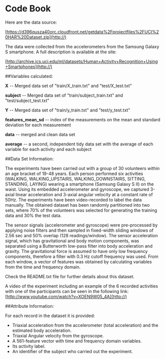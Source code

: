 # Code Book

Here are the data source: 

[https://d396qusza40orc.cloudfront.net/getdata%2Fprojectfiles%2FUCI%20HAR%20Dataset.zip](http://)

The data were collected from the accelerometers from the Samsung Galaxy S smartphone. A full description is available at the site: 

[http://archive.ics.uci.edu/ml/datasets/Human+Activity+Recognition+Using+Smartphones](http://)

##Variables calculated:

**X** -- Merged data set of "train/X_train.txt" and "test/X_test.txt"

**subject** -- Merged data set of "train/subject_train.txt" and "test/subject_test.txt"

**Y** -- Merged data set of "train/y_train.txt" and "test/y_test.txt"

**features_mean_sd** -- index of the measurements on the mean and standard deviation for each measurement

**data** -- merged and clean data set

**average** -- a second, independent tidy data set with the average of each variable for each activity and each subject


##Data Set Information:

The experiments have been carried out with a group of 30 volunteers within an age bracket of 19-48 years. Each person performed six activities (WALKING, WALKING_UPSTAIRS, WALKING_DOWNSTAIRS, SITTING, STANDING, LAYING) wearing a smartphone (Samsung Galaxy S II) on the waist. Using its embedded accelerometer and gyroscope, we captured 3-axial linear acceleration and 3-axial angular velocity at a constant rate of 50Hz. The experiments have been video-recorded to label the data manually. The obtained dataset has been randomly partitioned into two sets, where 70% of the volunteers was selected for generating the training data and 30% the test data. 

The sensor signals (accelerometer and gyroscope) were pre-processed by applying noise filters and then sampled in fixed-width sliding windows of 2.56 sec and 50% overlap (128 readings/window). The sensor acceleration signal, which has gravitational and body motion components, was separated using a Butterworth low-pass filter into body acceleration and gravity. The gravitational force is assumed to have only low frequency components, therefore a filter with 0.3 Hz cutoff frequency was used. From each window, a vector of features was obtained by calculating variables from the time and frequency domain.

Check the README.txt file for further details about this dataset. 

A video of the experiment including an example of the 6 recorded activities with one of the participants can be seen in the following link: [http://www.youtube.com/watch?v=XOEN9W05_4A](http://)


##Attribute Information:

For each record in the dataset it is provided: 
- Triaxial acceleration from the accelerometer (total acceleration) and the estimated body acceleration. 
- Triaxial Angular velocity from the gyroscope. 
- A 561-feature vector with time and frequency domain variables. 
- Its activity label. 
- An identifier of the subject who carried out the experiment.



